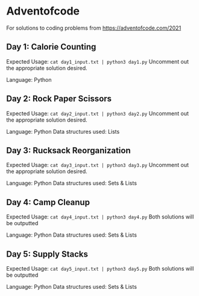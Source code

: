 # Adventofcode

For solutions to coding problems from https://adventofcode.com/2021

## Day 1: Calorie Counting

Expected Usage:
`cat day1_input.txt | python3 day1.py`
Uncomment out the appropriate solution desired.

Language: Python

## Day 2: Rock Paper Scissors

Expected Usage:
`cat day2_input.txt | python3 day2.py`
Uncomment out the appropriate solution desired.

Language: Python
Data structures used: Lists

## Day 3: Rucksack Reorganization

Expected Usage:
`cat day3_input.txt | python3 day3.py`
Uncomment out the appropriate solution desired.

Language: Python
Data structures used: Sets & Lists

## Day 4: Camp Cleanup

Expected Usage:
`cat day4_input.txt | python3 day4.py`
Both solutions will be outputted

Language: Python
Data structures used: Sets & Lists
## Day 5: Supply Stacks

Expected Usage:
`cat day5_input.txt | python3 day5.py`
Both solutions will be outputted

Language: Python
Data structures used: Sets & Lists



